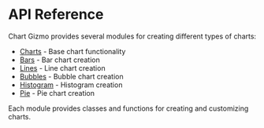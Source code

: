 # API Reference

Chart Gizmo provides several modules for creating different types of charts:

- [Charts](charts.md) - Base chart functionality
- [Bars](bars.md) - Bar chart creation
- [Lines](lines.md) - Line chart creation
- [Bubbles](bubbles.md) - Bubble chart creation
- [Histogram](histogram.md) - Histogram creation
- [Pie](pie.md) - Pie chart creation

Each module provides classes and functions for creating and customizing charts.
